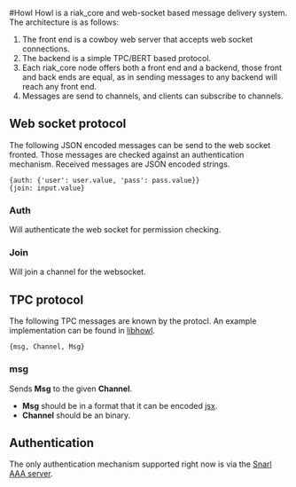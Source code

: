 #Howl
Howl is a riak_core and web-socket based message delivery system. The architecture is as follows:

1. The front end is a cowboy web server that accepts web socket connections.
2. The backend is a simple TPC/BERT based protocol.
3. Each riak_core node offers both a front end and a backend, those front and back ends are equal, as in sending messages to any backend will reach any front end.
4. Messages are send to channels, and clients can subscribe to channels.

## Web socket protocol
The following JSON encoded messages can be send to the web socket fronted. Those messages are checked against an authentication mechanism. Received messages are JSON encoded strings.

```
{auth: {'user': user.value, 'pass': pass.value}}
{join: input.value}
```
### Auth
Will authenticate the web socket for permission checking.

### Join
Will join a channel for the websocket.



## TPC protocol
The following TPC messages are known by the protocl. An example implementation can be found in [libhowl](https://github.com/project-fifo/libhowl).

```
{msg, Channel, Msg}
```

### msg
Sends **Msg** to the given **Channel**.
* **Msg** should be in a format that it can be encoded [jsx](https://github.com/talentdeficit/jsx).
* **Channel** should be an binary.

## Authentication
The only authentication mechanism supported right now is via the [Snarl AAA server](https://github.com/project-fifo/snarl).